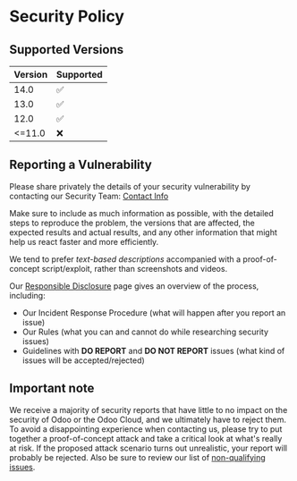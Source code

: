 # Security Policy

## Supported Versions

| Version | Supported          |
| ------- | ------------------ |
| 14.0    | :white_check_mark: |
| 13.0    | :white_check_mark: |
| 12.0    | :white_check_mark: |
| <=11.0  | :x:                |

## Reporting a Vulnerability

Please share privately the details of your security vulnerability by contacting our Security Team:
[Contact Info](https://www.derpi.ir/security-report)

Make sure to include as much information as possible, with the detailed steps to reproduce the problem,
the versions that are affected, the expected results and actual results, and any other information that
might help us react faster and more efficiently.

We tend to prefer _text-based descriptions_ accompanied with a proof-of-concept script/exploit, rather
than screenshots and videos.

Our [Responsible Disclosure](https://www.derpi.ir/security-report) page gives an overview of the
process, including:

 - Our Incident Response Procedure (what will happen after you report an issue)
 - Our Rules (what you can and cannot do while researching security issues)
 - Guidelines with **DO REPORT** and **DO NOT REPORT** issues
   (what kind of issues will be accepted/rejected)


## Important note

We receive a majority of security reports that have little to no impact on the security of Odoo or
the Odoo Cloud, and we ultimately have to reject them. To avoid a disappointing experience when
contacting us, please try to put together a proof-of-concept attack and take a critical look at
what's really at risk.
If the proposed attack scenario turns out unrealistic, your report will probably be rejected.
Also be sure to review our list of [non-qualifying issues](https://www.derpi.com/security-report#what).
